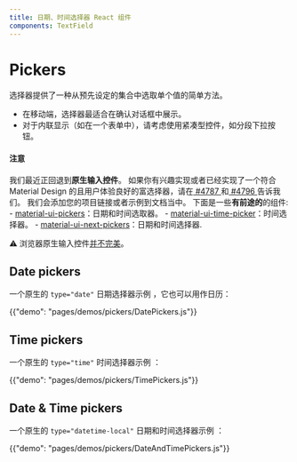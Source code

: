 ```yaml
---
title: 日期、时间选择器 React 组件
components: TextField
---
```

# Pickers

<p class="description">选择器提供了一种从预先设定的集合中选取单个值的简单方法。</p>

- 在移动端，选择器最适合在确认对话框中展示。
- 对于内联显示（如在一个表单中），请考虑使用紧凑型控件，如分段下拉按钮。

#### 注意

我们最近正回退到**原生输入控件**。 如果你有兴趣实现或者已经实现了一个符合 Material Design 的且用户体验良好的富选择器，请在[ #4787 ](https://github.com/mui-org/material-ui/issues/4787)和[ #4796 ](https://github.com/mui-org/material-ui/issues/4796)告诉我们。 我们会添加您的项目链接或者示例到文档当中。 下面是一些**有前途的**的组件: - [material-ui-pickers](https://github.com/dmtrKovalenko/material-ui-pickers)：日期和时间选取器。 - [material-ui-time-picker](https://github.com/TeamWertarbyte/material-ui-time-picker)：时间选择器。 - [material-ui-next-pickers](https://github.com/chingyawhao/material-ui-next-pickers)：日期和时间选择器.

⚠️ 浏览器原生输入控件[并不完美](https://caniuse.com/#feat=input-datetime)。

## Date pickers

一个原生的 `type="date"` 日期选择器示例 ，它也可以用作日历：

{{"demo": "pages/demos/pickers/DatePickers.js"}}

## Time pickers

一个原生的 `type="time"` 时间选择器示例 ：

{{"demo": "pages/demos/pickers/TimePickers.js"}}

## Date & Time pickers

一个原生的 `type="datetime-local"` 日期和时间选择器示例 ：

{{"demo": "pages/demos/pickers/DateAndTimePickers.js"}}